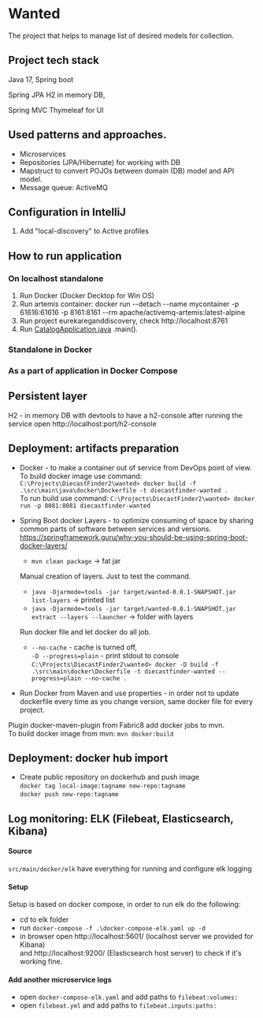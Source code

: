 # Wanted

The project that helps to manage list of desired models for collection.
## Project tech stack
Java 17,
Spring boot

Spring JPA
H2 in memory DB,

Spring MVC
Thymeleaf for UI

## Used patterns and approaches.
* Microservices
* Repositories (JPA/Hibernate) for working with DB
* Mapstruct to convert POJOs between domain (DB) model and API model.
* Message queue: ActiveMQ

## Configuration in IntelliJ
1. Add "local-discovery" to Active profiles

## How to run application
### On localhost standalone
1. Run Docker (Docker Decktop for Win OS)
2. Run artemis container: docker run --detach --name mycontainer -p 61616:61616 -p 8161:8161 --rm apache/activemq-artemis:latest-alpine
3. Run project eurekareganddiscovery, check http://localhost:8761
4. Run [CatalogApplication.java](src%2Fmain%2Fjava%2Forg%2Fdiecastfinder%2Fcatalog%2FCatalogApplication.java) .main().

### Standalone in Docker

### As a part of application in Docker Compose

## Persistent layer
H2 - in memory DB with devtools to have a h2-console
after running the service open http://localhost:port/h2-console

## Deployment: artifacts preparation
* Docker - to make a container out of service from DevOps point of view.<br>
To build docker image use command:
`C:\Projects\DiecastFinder2\wanted> docker build -f .\src\main\java\docker\Dockerfile -t diecastfinder-wanted .`
<br>To run build use command:
`C:\Projects\DiecastFinder2\wanted> docker run -p 8081:8081 diecastfinder-wanted`


* Spring Boot docker Layers - to optimize consuming of space by sharing common parts of software between services and versions.
  https://springframework.guru/why-you-should-be-using-spring-boot-docker-layers/
  * `mvn clean package` -> fat jar 
  
  Manual creation of layers. Just to test the command.
  * `java -Djarmode=tools -jar target/wanted-0.0.1-SNAPSHOT.jar list-layers` -> printed list
  * `java -Djarmode=tools -jar target/wanted-0.0.1-SNAPSHOT.jar extract --layers --launcher` -> folder with layers
  
  Run docker file and let docker do all job.
  * `--no-cache` - cache is turned off,<br>
    `-D --progress=plain` - print stdout to console<br>
    `C:\Projects\DiecastFinder2\wanted> docker -D build -f .\src\main\docker\Dockerfile -t diecastfinder-wanted --progress=plain --no-cache .`
   

* Run Docker from Maven and use properties - in order not to update dockerfile every time as you change version, same docker file for every project.<br>

Plugin docker-maven-plugin from Fabric8 add docker jobs to mvn.<br>
To build docker image from mvn: `mvn docker:build`

## Deployment: docker hub import
* Create public repository on dockerhub and push image<br>
`docker tag local-image:tagname new-repo:tagname`<br>
`docker push new-repo:tagname` 

## Log monitoring: ELK (Filebeat, Elasticsearch, Kibana)
#### Source
`src/main/docker/elk` have everything for running and configure elk logging<br>
#### Setup 
Setup is based on docker compose, in order to run elk do the following:<br>
* cd to elk folder
* run `docker-compose -f .\docker-compose-elk.yaml up -d`
* in browser open http://localhost:5601/ (localhost server we provided for Kibana)<br> 
and http://localhost:9200/ (Elasticsearch host server) to check if it's working fine.
#### Add another microservice logs
* open `docker-compose-elk.yaml` and add paths to `filebeat:volumes:`
* open `filebeat.yml` and add paths to `filebeat.inputs:paths:`